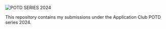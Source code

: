 ![POTD SERIES 2024](https://github.com/user-attachments/assets/026ec146-d862-46f5-991b-1a0312e77567)

This repository contains my submissions under the Application Club POTD series 2024.
